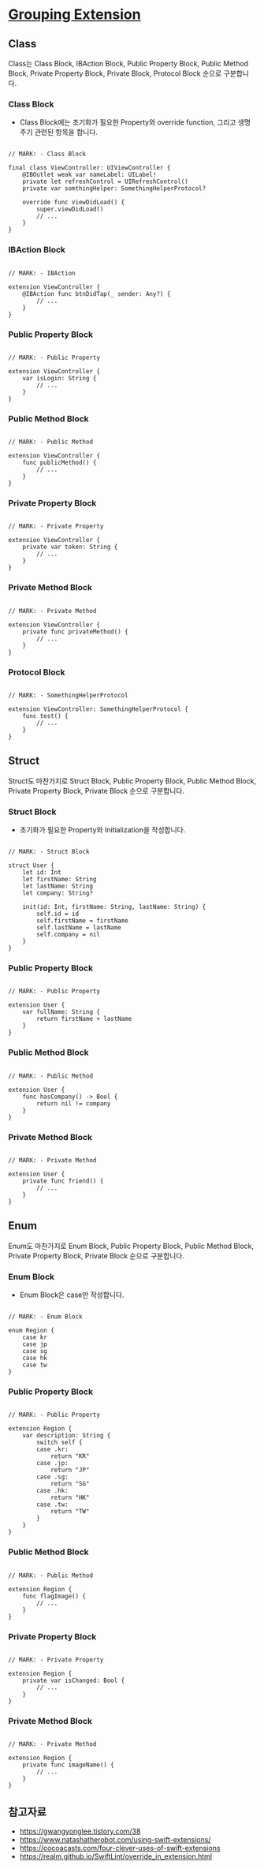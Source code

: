 # [Grouping Extension](https://github.com/wanteddev/swift-style-guide#extension%EC%9D%84-%EC%82%AC%EC%9A%A9%ED%95%98%EC%97%AC-%EC%BD%94%EB%93%9C%EB%A5%BC-%EB%85%BC%EB%A6%AC%EC%A0%81%EC%9D%B8-%EA%B8%B0%EB%8A%A5-block%EC%9C%BC%EB%A1%9C-%EB%82%98%EB%88%84%EC%96%B4%EC%A7%80%EB%8F%84%EB%A1%9D-%EA%B5%AC%EC%84%B1%ED%95%9C%EB%8B%A4)

## Class
Class는 Class Block, IBAction Block, Public Property Block, Public Method Block, Private Property Block, Private Block, Protocol Block 순으로 구분합니다.

### Class Block
* Class Block에는 초기화가 필요한 Property와 override function, 그리고 생명주기 관련된 항목을 합니다.  
```

// MARK: - Class Block

final class ViewController: UIViewController {
    @IBOutlet weak var nameLabel: UILabel!
    private let refreshControl = UIRefreshControl()
    private var somthingHelper: SomethingHelperProtocol?

    override func viewDidLoad() {
        super.viewDidLoad()
        // ...
    }
}

```
### IBAction Block
```

// MARK: - IBAction

extension ViewController {
    @IBAction func btnDidTap(_ sender: Any?) {
        // ...
    }
}

```
### Public Property Block
```

// MARK: - Public Property

extension ViewController {
    var isLogin: String { 
        // ...
    }
}

```
### Public Method Block
```

// MARK: - Public Method

extension ViewController {
    func publicMethod() {
        // ...
    }
}

```
### Private Property Block
```

// MARK: - Private Property

extension ViewController {
    private var token: String { 
        // ...
    }
}

```
### Private Method Block
```

// MARK: - Private Method

extension ViewController {
    private func privateMethod() {
        // ...
    }
}

```
### Protocol Block
```

// MARK: - SomethingHelperProtocol

extension ViewController: SomethingHelperProtocol {
    func test() {
        // ...
    }
}

```
## Struct
Struct도 마찬가지로 Struct Block, Public Property Block, Public Method Block, Private Property Block, Private Block 순으로 구분합니다.
### Struct Block
* 초기화가 필요한 Property와 Initialization을 작성합니다.
```

// MARK: - Struct Block

struct User {
    let id: Int
    let firstName: String
    let lastName: String
    let company: String?
    
    init(id: Int, firstName: String, lastName: String) {
        self.id = id
        self.firstName = firstName
        self.lastName = lastName
        self.company = nil
    }
}

```
### Public Property Block
```

// MARK: - Public Property

extension User {
    var fullName: String {
        return firstName + lastName
    }
}

```
### Public Method Block
```

// MARK: - Public Method

extension User {
    func hasCompany() -> Bool {
        return nil != company
    }
}

```
### Private Method Block
```

// MARK: - Private Method

extension User {
    private func friend() {
        // ...
    }
}

```
## Enum
Enum도 마찬가지로 Enum Block, Public Property Block, Public Method Block, Private Property Block, Private Block 순으로 구분합니다.
### Enum Block
* Enum Block은 case만 작성합니다.
```

// MARK: - Enum Block

enum Region {
    case kr
    case jp
    case sg
    case hk
    case tw
}

```
### Public Property Block
```

// MARK: - Public Property

extension Region {
    var description: String {
        switch self {
        case .kr:
            return "KR"
        case .jp:
            return "JP"
        case .sg:
            return "SG"
        case .hk:
            return "HK"
        case .tw:
            return "TW"
        }
    }
}

```
### Public Method Block
```

// MARK: - Public Method

extension Region {
    func flagImage() {
        // ...
    }
}

```
### Private Property Block
```

// MARK: - Private Property

extension Region {
    private var isChanged: Bool {
        // ...
    }
}

```
### Private Method Block
```

// MARK: - Private Method

extension Region {
    private func imageName() {
        // ...
    }
}

```


## 참고자료
- https://gwangyonglee.tistory.com/38
- https://www.natashatherobot.com/using-swift-extensions/
- https://cocoacasts.com/four-clever-uses-of-swift-extensions
- https://realm.github.io/SwiftLint/override_in_extension.html
